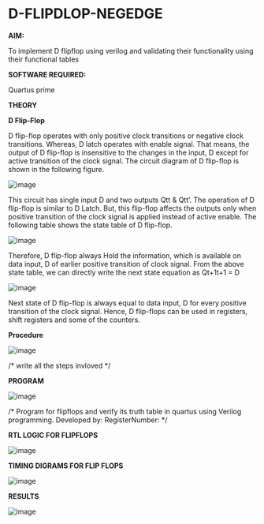 # D-FLIPDLOP-NEGEDGE

**AIM:**

To implement  D flipflop using verilog and validating their functionality using their functional tables

**SOFTWARE REQUIRED:**

Quartus prime

**THEORY**

**D Flip-Flop**

D flip-flop operates with only positive clock transitions or negative clock transitions. Whereas, D latch operates with enable signal. That means, the output of D flip-flop is insensitive to the changes in the input, D except for active transition of the clock signal. The circuit diagram of D flip-flop is shown in the following figure.

![image](https://github.com/naavaneetha/D-FLIPDLOP-NEGEDGE/assets/154305477/48c81fe8-bc3f-40e7-95e2-519fc155ad51)

This circuit has single input D and two outputs Qtt & Qtt’. The operation of D flip-flop is similar to D Latch. But, this flip-flop affects the outputs only when positive transition of the clock signal is applied instead of active enable. The following table shows the state table of D flip-flop.

![image](https://github.com/naavaneetha/D-FLIPDLOP-NEGEDGE/assets/154305477/e5f3fda7-68ec-4a3a-a0a4-cf6f9cc4ab55)

Therefore, D flip-flop always Hold the information, which is available on data input, D of earlier positive transition of clock signal. From the above state table, we can directly write the next state equation as Qt+1t+1 = D

![image](https://github.com/naavaneetha/D-FLIPDLOP-NEGEDGE/assets/154305477/8592c0d8-2917-4142-91b9-d6c30dd891d2)

Next state of D flip-flop is always equal to data input, D for every positive transition of the clock signal. Hence, D flip-flops can be used in registers, shift registers and some of the counters.

**Procedure**


![image](https://github.com/user-attachments/assets/ee7d60e4-77e5-44a9-a436-4d9515b7303e)

/* write all the steps invloved */

**PROGRAM**


![image](https://github.com/user-attachments/assets/135d957f-cf3a-4233-bd2a-463bc7992b23)

/* Program for flipflops and verify its truth table in quartus using Verilog programming. Developed by: RegisterNumber:
*/

**RTL LOGIC FOR FLIPFLOPS**


![image](https://github.com/user-attachments/assets/49b8dd24-3770-482a-bc04-ed6d16a30ce8)


**TIMING DIGRAMS FOR FLIP FLOPS**

![image](https://github.com/user-attachments/assets/d24dc0af-51b5-487d-909b-407bc54529a6)

**RESULTS**


![image](https://github.com/user-attachments/assets/bef865b7-c8d8-4b83-b6f3-8bb58e31a1ee)
